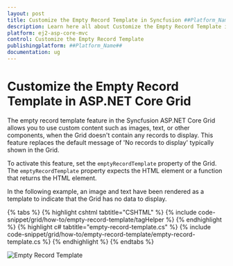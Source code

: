 ```yaml
---
layout: post
title: Customize the Empty Record Template in Syncfusion ##Platform_Name## Grid Component
description: Learn here all about Customize the Empty Record Template in Syncfusion ##Platform_Name## Grid component of Syncfusion Essential JS 2 and more.
platform: ej2-asp-core-mvc
control: Customize the Empty Record Template
publishingplatform: ##Platform_Name##
documentation: ug
---
```


# Customize the Empty Record Template in ASP.NET Core Grid

The empty record template feature in the Syncfusion ASP.NET Core Grid allows you to use custom content such as images, text, or other components, when the Grid doesn't contain any records to display. This feature replaces the default message of 'No records to display' typically shown in the Grid.

To activate this feature, set the `emptyRecordTemplate` property of the Grid. The `emptyRecordTemplate` property expects the HTML element or a function that returns the HTML element.

In the following example, an image and text have been rendered as a template to indicate that the Grid has no data to display.


{% tabs %}
{% highlight cshtml tabtitle="CSHTML" %}
{% include code-snippet/grid/how-to/empty-record-template/tagHelper %}
{% endhighlight %}
{% highlight c# tabtitle="empty-record-template.cs" %}
{% include code-snippet/grid/how-to/empty-record-template/empty-record-template.cs %}
{% endhighlight %}
{% endtabs %}

![Empty Record Template](../images/customer-loop.png)
